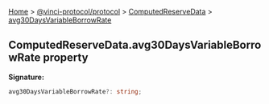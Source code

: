 [Home](./index.md) &gt; [@vinci-protocol/protocol](./protocol.md) &gt; [ComputedReserveData](./protocol.computedreservedata.md) &gt; [avg30DaysVariableBorrowRate](./protocol.computedreservedata.avg30daysvariableborrowrate.md)

## ComputedReserveData.avg30DaysVariableBorrowRate property

<b>Signature:</b>

```typescript
avg30DaysVariableBorrowRate?: string;
```
